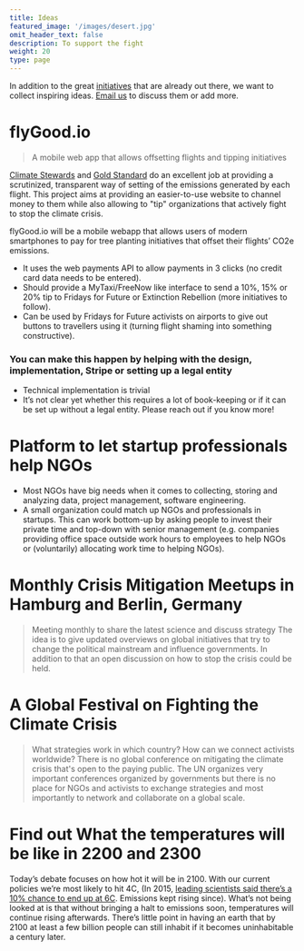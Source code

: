 ```yaml
---
title: Ideas
featured_image: '/images/desert.jpg'
omit_header_text: false
description: To support the fight
weight: 20
type: page
---
```


In addition to the great [initiatives](/initiatives) that are already out there, we want to collect inspiring ideas. [Email us](mailto:hi@crisisfighters.org) to discuss them or add more.

# flyGood.io
> A mobile web app that allows offsetting flights and tipping initiatives

[Climate Stewards](https://www.climatestewards.org/offset) and [Gold Standard](https://www.goldstandard.org/impact-quantification/gold-standard-global-goals) do an excellent job at providing a scrutinized, transparent way of setting of the emissions generated by each flight. This project aims at providing an easier-to-use website to channel money to them while also allowing to "tip" organizations that actively fight to stop the climate crisis.

flyGood.io will be a mobile webapp that allows users of modern smartphones to pay for tree planting initiatives that offset their flights’ CO2e emissions.

* It uses the web payments API to allow payments in 3 clicks (no credit card data needs to be entered).
* Should provide a MyTaxi/FreeNow like interface to send a 10%, 15% or 20% tip to Fridays for Future or Extinction Rebellion (more initiatives to follow).
* Can be used by Fridays for Future activists on airports to give out buttons to travellers using it (turning flight shaming into something constructive).

### You can make this happen by helping with the design, implementation, Stripe or setting up a legal entity
* Technical implementation is trivial
* It’s not clear yet whether this requires a lot of book-keeping or if it can be set up without a legal entity. Please reach out if you know more!

# Platform to let startup professionals help NGOs
* Most NGOs have big needs when it comes to collecting, storing and analyzing data, project management, software engineering.
* A small organization could match up NGOs and professionals in startups. This can work bottom-up by asking people to invest their private time and top-down with senior management (e.g. companies providing office space outside work hours to employees to help NGOs or (voluntarily) allocating work time to helping NGOs).

# Monthly Crisis Mitigation Meetups in Hamburg and Berlin, Germany
> Meeting monthly to share the latest science and discuss strategy
The idea is to give updated overviews on global initiatives that try to change the political mainstream and influence governments. In addition to that an open discussion on how to stop the crisis could be held.

# A Global Festival on Fighting the Climate Crisis
> What strategies work in which country? How can we connect activists worldwide?
There is no global conference on mitigating the climate crisis that's open to the paying public. The UN organizes very important conferences organized by governments but there is no place for NGOs and activists to exchange strategies and most importantly to network and collaborate on a global scale.

# Find out What the temperatures will be like in 2200 and 2300
Today’s debate focuses on how hot it will be in 2100. With our current policies we’re most likely to hit 4C, (In 2015, [leading scientists said there’s a 10% chance to end up at 6C](https://www.independent.co.uk/environment/climate-change/global-warming-experts-say-temperatures-could-rise-by-6c-by-2100-with-cataclysmic-results-10193506.html). Emissions kept rising since). What’s not being looked at is that without bringing a halt to emissions soon, temperatures will continue rising afterwards. There’s little point in having an earth that by 2100 at least a few billion people can still inhabit if it becomes uninhabitable a century later.

